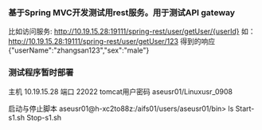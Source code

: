 ### 基于Spring MVC开发测试用rest服务。用于测试API gateway
比如访问服务: http://10.19.15.28:19111/spring-rest/user/getUser/{userId}
如：http://10.19.15.28:19111/spring-rest/user/getUser/123
得到的响应
{"userName":"zhangsan123","sex":"male"}

### 测试程序暂时部署
主机 10.19.15.28  端口 22022
tomcat用户密码  aseusr01/Linuxusr_0908

启动与停止脚本
aseusr01@h-xc2to88z:/aifs01/users/aseusr01/bin> ls
Start-s1.sh  Stop-s1.sh